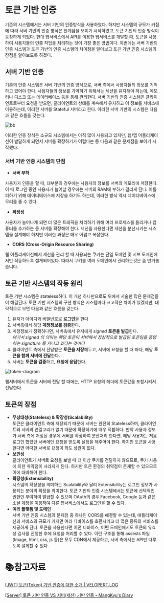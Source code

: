 # 토큰 기반 인증

기존의 시스템에서는 서버 기반의 인증방식을 사용하였다. 하지만 시스템의 규모가 커짐에 따라 서버 기반의 인증 방식은 한계점을 보이기 시작하였고, 토큰 기반의 인증 방식이 등장하게 되었다. 현대 웹서비스에서 API를 이용한 웹서비스를 개발할 때, 토큰을 사용하여 사용자들의 인증 작업을 처리하는 것이 가장 좋은 방법이다. 이번에는 서버 기반의 인증 시스템과 토큰 기반의 인증 시스템의 차이점을 알아보고 토큰 기반 인증 시스템의 장점을 알아보도록 하겠다.

## 서버 기반 인증

기존의 인증 시스템은 서버 기반의 인증 방식으로, 서버 측에서 사용자들의 정보를 기억하고 있어야 한다. 사용자들의 정보를 기억하기 위해서는 세션을 유지해야 하는데, 메모리나 디스크 또는 데이터베이스 등을 통해 관리한다. 서버 기반의 인증 시스템은 클라이언트로부터 요청을 받으면, 클라이언트의 상태를 계속해서 유지하고 이 정보를 서비스에 이용하는데, 이러한 서버를 Stateful 서버라고 한다. 이러한 서버 기반의 시스템은 다음과 같은 흐름을 갖는다.

![bb](https://velopert.com/wp-content/uploads/2016/12/bb.png)

이러한 인증 장식은 소규모 시스템에서는 아직 많이 사용되고 있지만, 웹/앱 어플리케이션이 발달하게 되면서 서버를 확장하기가 어렵다는 등 다음과 같은 문제점을 보이기 시작했다. 

### 서버 기반 인증 시스템의 단점

- **서버 부하**

사용자가 인증을 할 때, 대부분의 경우에는 사용자의 정보를 서버의 메모리에 저장한다. 이 때 로그인 중인 사용자가 늘어날 경우에는 서버의 RAM에 부하가 걸리게 된다. 이를 피하기 위해 데이터베이스에 저장을 하기도 하는데, 이러한 방식 역시 데이터베이스에 무리를 줄 수 있다. 

- **확장성**

사용자가 늘어나게 되면 더 많은 트래픽을 처리하기 위해 여러 프로세스를 돌리거나 컴퓨터를 추가하는 등 서버를 확장해야 한다. 세션을 사용한다면 세션을 분산시키는 시스템을 설계해야 하지만 이러한 과정은 매우 어렵고 복잡한다.  

- **CORS (Cross-Origin Resource Sharing)**

웹 어플리케이션에서 세션을 관리 할 때 사용되는 쿠키는 단일 도메인 및 서브 도메인에서만 작동하도록 설계되어있다. 따라서 쿠키를 여러 도메인에서 관리하는것은 좀 번거롭습니다.

## 토큰 기반 시스템의 작동 원리

토큰 기반 시스템은 stateless하다. 이 개념 하나만으로도 위에서 서술한 많은 문제점들이 해결된다. 토큰 기반 시스템의 구현 방식은 시스템마다 크고작은 차이가 있겠지만, 대략적으로 보면 다음과 같은 흐름을 갖는다.

1. 유저가 아이디와 비밀번호로 **로그인**을 한다
2. 서버측에서 해당 **계정정보를 검증**한다.
3. 계정정보가 정확하다면, 서버측에서 유저에게 *signed* **토큰을 발급**한다.  
   *여기서 signed 의 의미는 해당 토큰이 서버에서 정상적으로 발급된 토큰임을 증명하는 signature 를 지니고 있다는 것이다*
4. 클라이언트 측에서 전달받은 **토큰을 저장**해두고, 서버에 요청을 할 때 마다, 해당 **토큰을 함께 서버에 전달**한다.
5. 서버는 **토큰을 검증**하고, **요청에 응답**한다.

![token-diagram](https://velopert.com/wp-content/uploads/2016/12/token-diagram.png)

웹서버에서 토큰을 서버에 전달 할 때에는, HTTP 요청의 헤더에 토큰값을 포함시켜서 전달한다.

## 토큰의 장점

- **무상태성(Stateless) & 확장성(Scalability)**  
  토큰은 클라이언트 측에 저장되기 때문에 서버는 완전히 Stateless하며, 클라이언트와 서버의 연결고리가 없기 때문에 확장하기에 매우 적합하다. 만약 사용자 정보가 서버 측에 저장된 경우에 서버를 확장하여 분산처리 한다면, 해당 사용자는 처음 로그인 했었던 서버에만 요청을 받도록 설정을 해주어야 한다. 하지만 토큰을 사용한다면 어떠한 서버로 요청이 와도 상관이 없다.
- **보안성**  
  클라이언트가 서버로 요청을 보낼 때 더 이상 쿠키를 전달하지 않으므로, 쿠키 사용에 의한 취약점이 사라지게 된다. 하지만 토큰 환경의 취약점이 존재할 수 있으므로 이에 대비해야 한다.
- **확장성(Extensibility)**  
  시스템의 확장성을 의미하는 Scalability와 달리 Extensibility는 로그인 정보가 사용되는 분야의 확정을 의미한다. 토큰 기반의 인증 시스템에서는 토큰에 선택적인 권한만 부여하여 발급할 수 있으며 OAuth의 경우 Facebook, Google 등과 같은 소셜 계정을 이용하여 다른 웹서비스에서도 로그인을 할 수 있다.
- **여러 플랫폼 및 도메인**  
  서버 기반 인증 시스템의 문제점 중 하나인 CORS를 해결할 수 있는데, 애플리케이션과 서비스의 규모가 커지면 여러 디바이스를 호환시키고 더 많은 종류의 서비스를 제공하게 된다. 토큰을 사용한다면 어떤 디바이스, 어떤 도메인에서도 토큰의 유효성 검사를 진행한 후에 요청을 처리할 수 있다. 이런 구조를 통해 assests 파일(Image, html, css, js 등)은 모두 CDN에서 제공하고, 서버 측에서는 API만 다루도록 설게할 수 있다.

# :books:참고자료

[[JWT] 토큰(Token) 기반 인증에 대한 소개 | VELOPERT.LOG](https://velopert.com/2350)

[[Server] 토큰 기반 인증 VS 서버(세션) 기반 인증 - MangKyu's Diary](https://mangkyu.tistory.com/55)
